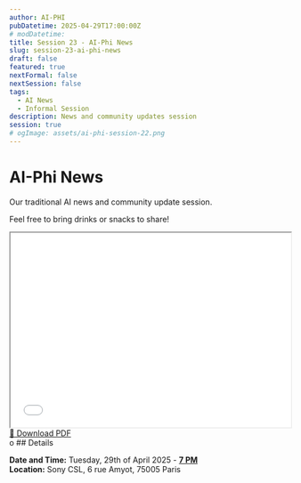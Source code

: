 ```yaml
---
author: AI-PHI
pubDatetime: 2025-04-29T17:00:00Z
# modDatetime:
title: Session 23 - AI-Phi News
slug: session-23-ai-phi-news
draft: false
featured: true
nextFormal: false
nextSession: false
tags:
  - AI News
  - Informal Session
description: News and community updates session
session: true
# ogImage: assets/ai-phi-session-22.png
---
```


# AI-Phi News

Our traditional AI news and community update session.

Feel free to bring drinks or snacks to share!

<div class="pdf-viewer my-8">
  <iframe
    src="/pdfs/AI-PHI-23-Preamble.pdf#toolbar=0&navpanes=0"
    width="100%"
    height="350px"
    class="border rounded-lg shadow-lg w-full"
  >
    <p class="text-skin-base">
      Your browser doesn't support PDFs. You can{" "}
      <a href="/pdfs/AI-PHI-23-Preamble.pdf" download class="text-skin-accent hover:underline">
        download the PDF
      </a>{" "}
      instead.
    </p>
  </iframe>
  <div class="mt-4 text-right">
    <a href="/pdfs/AI-PHI-23-Preamble.pdf" download class="download-btn">
      📄 Download PDF
    </a>
  </div>
</div>
o 
## Details

**Date and Time:** Tuesday, 29th of April 2025 - <u>**7 PM**</u>  
**Location:** Sony CSL, 6 rue Amyot, 75005 Paris
